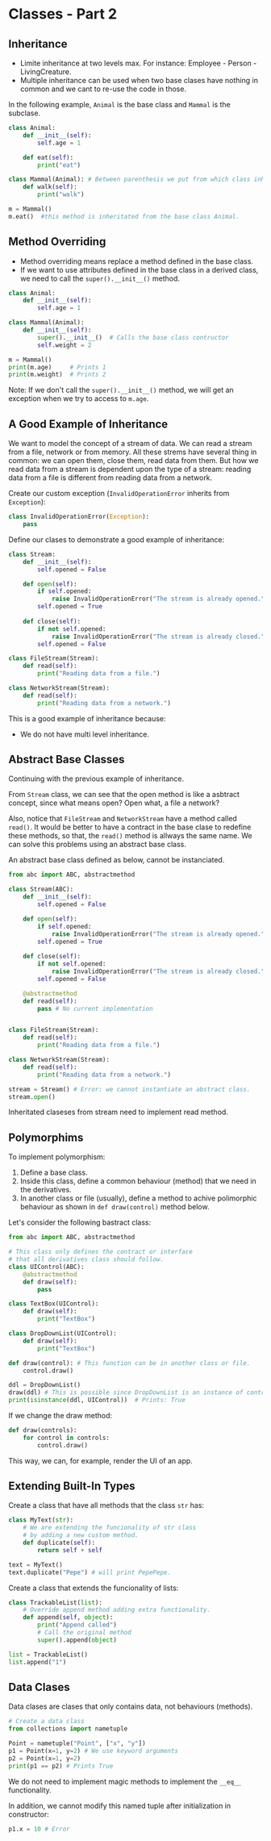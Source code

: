 # Classes - Part 2
## Inheritance
- Limite inheritance at two levels max. For instance: Employee - Person - LivingCreature.
- Multiple inheritance can be used when two base clases have nothing in common and we cant to re-use the code in those.

In the following example, `Animal` is the base class and `Mammal` is the subclase.

```python
class Animal:
    def __init__(self):
        self.age = 1

    def eat(self):
        print("eat")

class Mammal(Animal): # Between parenthesis we put from which class inheritate.
    def walk(self):
        print("walk")

m = Mammal()
m.eat()  #this method is inheritated from the base class Animal.
```

## Method Overriding
- Method overriding means replace a method defined in the base class.
- If we want to use attributes defined in the base class in a derived class, we need to call the `super().__init__()` method.

```python
class Animal:
    def __init__(self):
        self.age = 1

class Mammal(Animal):
    def __init__(self):
        super().__init__()  # Calls the base class contructor
        self.weight = 2

m = Mammal()
print(m.age)     # Prints 1
print(m.weight)  # Prints 2
```

Note: If we don't call the `super().__init__()` method, we will get an exception when we try to access to `m.age`.

## A Good Example of Inheritance
We want to model the concept of a stream of data. We can read a stream from a file, network or from memory. All these strems have several thing in common: we can open them, close them, read data from them. But how we read data from a stream is dependent upon the type of a stream: reading data from a file is different from reading data from a network.

Create our custom exception (`InvalidOperationError` inherits from `Exception`):

```python
class InvalidOperationError(Exception):
    pass
```

Define our clases to demonstrate a good example of inheritance:

```python
class Stream:
    def __init__(self):
        self.opened = False

    def open(self):
        if self.opened:
            raise InvalidOperationError("The stream is already opened.")
        self.opened = True
    
    def close(self):
        if not self.opened:
            raise InvalidOperationError("The stream is already closed.")
        self.opened = False

class FileStream(Stream):
    def read(self):
        print("Reading data from a file.")

class NetworkStream(Stream):
    def read(self):
        print("Reading data from a network.")
```

This is a good example of inheritance because:
- We do not have multi level inheritance.

## Abstract Base Classes
Continuing with the previous example of inheritance.

From `Stream` class, we can see that the open method is like a asbtract concept, since what means open? Open what, a file a network?

Also, notice that `FileStream` and `NetworkStream` have a method called `read()`. It would be better to have a contract in the base clase to redefine these methods, so that, the `read()` method is allways the same name. We can solve this problems using an abstract base class.

An abstract base class defined as below, cannot be instanciated. 

```python
from abc import ABC, abstractmethod

class Stream(ABC):
    def __init__(self):
        self.opened = False

    def open(self):
        if self.opened:
            raise InvalidOperationError("The stream is already opened.")
        self.opened = True
    
    def close(self):
        if not self.opened:
            raise InvalidOperationError("The stream is already closed.")
        self.opened = False

    @abstractmethod
    def read(self):
        pass # No current implementation


class FileStream(Stream):
    def read(self):
        print("Reading data from a file.")

class NetworkStream(Stream):
    def read(self):
        print("Reading data from a network.")

stream = Stream() # Error: we cannot instantiate an abstract class.
stream.open()
```

Inheritated claseses from stream need to implement read method.

## Polymorphims
To implement polymorphism:
1. Define a base class.
2. Inside this class, define a common behaviour (method) that we need in the derivatives.
3. In another class or file (usually), define a method to achive polimorphic behaviour as shown in `def draw(control)` method below.

Let's consider the following bastract class:

```python
from abc import ABC, abstractmethod

# This class only defines the contract or interface 
# that all derivatives class should follow.
class UIControl(ABC):
    @abstractmethod
    def draw(self):
        pass

class TextBox(UIControl):
    def draw(self):
        print("TextBox")

class DropDownList(UIControl):
    def draw(self):
        print("TextBox")

def draw(control): # This function can be in another class or file.
    control.draw()

ddl = DropDownList()
draw(ddl) # This is possible since DropDownList is an instance of control.
print(isinstance(ddl, UIControl))  # Prints: True
```

If we change the draw method:

```python
def draw(controls):
    for control in controls:
        control.draw()
```

This way, we can, for example, render the UI of an app.

## Extending Built-In Types
Create a class that have all methods that the class `str` has:

```python
class MyText(str):
    # We are extending the funcionality of str class 
    # by adding a new custom method.
    def duplicate(self):
        return self + self

text = MyText()
text.duplicate("Pepe") # will print PepePepe.
```

Create a class that extends the funcionality of lists:
```python
class TrackableList(list):
    # Override append method adding extra functionality.
    def append(self, object):
        print("Append called")
        # Call the original method
        super().append(object)

list = TrackableList()
list.append("1")
```

## Data Clases
Data clases are clases that only contains data, not behaviours (methods).
```python
# Create a data class
from collections import nametuple

Point = nametuple("Point", ["x", "y"])
p1 = Point(x=1, y=2) # We use keyword arguments
p2 = Point(x=1, y=2)
print(p1 == p2) # Prints True 
```

We do not need to implement magic methods to implement the `__eq__` functionality.

In addition, we cannot modify this named tuple after initialization in constructor:
```python
p1.x = 10 # Error
```
